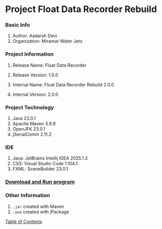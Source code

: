 # Project Float Data Recorder Rebuild

### Basic Info
1. Author: Aadarsh Devi
2. Organization: Miramar Water Jets

### Project Information
1. Release Name: Float Data Recorder
2. Release Version: 1.0.0
  
4. Internal Name: Float Data Recorder Rebuild 2.0.0
5. Internal Version: 2.0.0

### Project Technology
1. Java 23.0.1
2. Apache Maven 3.9.9
3. OpenJFK 23.0.1
4. jSerialComm 2.11.2

### IDE
1. Java: JetBrains Intellij IDEA 2025.1.3
2. CSS: Visual Studio Code 1.104.1
3. FXML: SceneBuilder 23.0.1

### [Download and Run program](Download.md)

### Other Information
1. `.jar` created with Maven
2. `.exe` created with jPackage

[Table of Contents](README.md)
